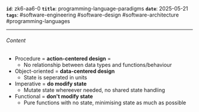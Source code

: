 **`id`**: zk6-aa6-0
**`title`**: programming-language-paradigms
**`date`**: 2025-05-21
**`tags`**: #software-engineering #software-design #software-architecture #programming-languages

---

###### Content

-   Procedure = **action-centered design** =
    -   No relationship between data types and functions/behaviour
-   Object-oriented = **data-centered design**
    -   State is seperated in units
-   Imperative = **do modify state**
    -   Mutate state whereever needed, no shared state handling
-   Functional = **don't modify state**
    -   Pure functions with no state, minimising state as much as possible
